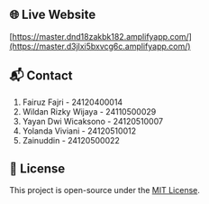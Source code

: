 ## 🌐 Live Website
[https://master.dnd18zakbk182.amplifyapp.com/](https://master.d3jlxi5bxvcg6c.amplifyapp.com/)

## 📬 Contact
1. Fairuz Fajri - 24120400014
2. Wildan Rizky Wijaya - 24110500029
3. Yayan Dwi Wicaksono - 24120510007
4. Yolanda Viviani - 24120510012
5. Zainuddin - 24120500022

## 📄 License
This project is open-source under the [MIT License](https://mit-license.org/).
